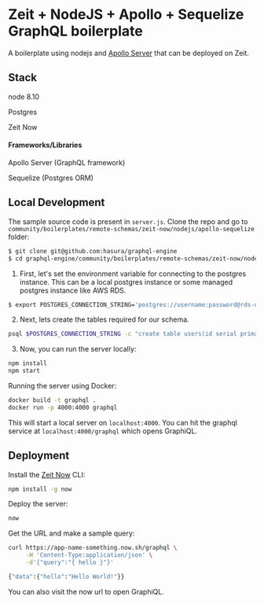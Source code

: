 # Zeit + NodeJS + Apollo + Sequelize GraphQL boilerplate

A boilerplate using nodejs and [Apollo Server](https://www.apollographql.com/docs/apollo-server/) that can be deployed on Zeit.

## Stack

node 8.10

Postgres

Zeit Now

#### Frameworks/Libraries

Apollo Server (GraphQL framework)

Sequelize (Postgres ORM)

## Local Development

The sample source code is present in `server.js`. Clone the repo and go to `community/boilerplates/remote-schemas/zeit-now/nodejs/apollo-sequelize` folder:

```bash
$ git clone git@github.com:hasura/graphql-engine
$ cd graphql-engine/community/boilerplates/remote-schemas/zeit-now/nodejs/apollo-sequelize
```

1) First, let's set the environment variable for connecting to the postgres instance. This can be a local postgres instance or some managed postgres instance like AWS RDS.

```bash
$ export POSTGRES_CONNECTION_STRING='postgres://username:password@rds-database-endpoint.us-east-1.rds.amazonaws.com:5432/mydb' 
```

2) Next, lets create the tables required for our schema.

```bash
psql $POSTGRES_CONNECTION_STRING -c "create table users(id serial primary key, name text, balance integer); create table min_amount(amount integer); insert into min_amount values (100)" 
```

3) Now, you can run the server locally:

```bash
npm install
npm start
```

Running the server using Docker:

```bash
docker build -t graphql .
docker run -p 4000:4000 graphql
```

This will start a local server on `localhost:4000`. You can hit the graphql service at `localhost:4000/graphql` which opens GraphiQL.

## Deployment

Install the [Zeit Now](https://zeit.co/now) CLI:

```bash
npm install -g now
```

Deploy the server:
```bash
now
```

Get the URL and make a sample query:
```bash
curl https://app-name-something.now.sh/graphql \
     -H 'Content-Type:application/json' \
     -d'{"query":"{ hello }"}'

{"data":{"hello":"Hello World!"}}
```

You can also visit the now url to open GraphiQL.
